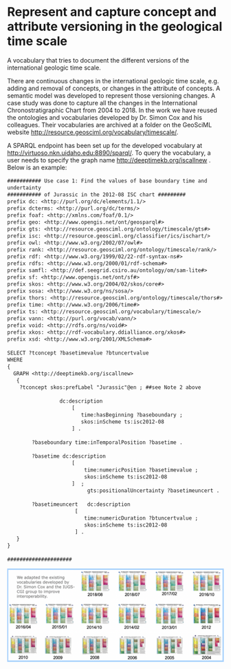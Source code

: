 # Represent and capture concept and attribute versioning in the geological time scale
A vocabulary that tries to document the different versions of the international geologic time scale. 

There are continuous changes in the international geologic time scale, e.g. adding and removal of concepts, or changes in the attribute of concepts. A semantic model was developed to represent those versioning changes. A case study was done to capture all the changes in the International Chronostratigraphic Chart from 2004 to 2018. In the work we have reused the ontologies and vocabularies developed by Dr. Simon Cox and his colleagues. Their vocabularies are archived at a folder on the GeoSciML website http://resource.geosciml.org/vocabulary/timescale/. 

A SPARQL endpoint has been set up for the developed vocabulary at http://virtuoso.nkn.uidaho.edu:8890/sparql/. To query the vocabulary, a user needs to specify the graph name <http://deeptimekb.org/iscallnew> . Below is an example: 

```
########### Use case 1: Find the values of base boundary time and undertainty 
########### of Jurassic in the 2012-08 ISC chart #########
prefix dc: <http://purl.org/dc/elements/1.1/> 
prefix dcterms: <http://purl.org/dc/terms/> 
prefix foaf: <http://xmlns.com/foaf/0.1/> 
prefix geo: <http://www.opengis.net/ont/geosparql#> 
prefix gts: <http://resource.geosciml.org/ontology/timescale/gts#> 
prefix isc: <http://resource.geosciml.org/classifier/ics/ischart/> 
prefix owl: <http://www.w3.org/2002/07/owl#> 
prefix rank: <http://resource.geosciml.org/ontology/timescale/rank/> 
prefix rdf: <http://www.w3.org/1999/02/22-rdf-syntax-ns#> 
prefix rdfs: <http://www.w3.org/2000/01/rdf-schema#> 
prefix samfl: <http://def.seegrid.csiro.au/ontology/om/sam-lite#> 
prefix sf: <http://www.opengis.net/ont/sf#> 
prefix skos: <http://www.w3.org/2004/02/skos/core#> 
prefix sosa: <http://www.w3.org/ns/sosa/> 
prefix thors: <http://resource.geosciml.org/ontology/timescale/thors#> 
prefix time: <http://www.w3.org/2006/time#> 
prefix ts: <http://resource.geosciml.org/vocabulary/timescale/> 
prefix vann: <http://purl.org/vocab/vann/> 
prefix void: <http://rdfs.org/ns/void#> 
prefix xkos: <http://rdf-vocabulary.ddialliance.org/xkos#> 
prefix xsd: <http://www.w3.org/2001/XMLSchema#> 

SELECT ?tconcept ?basetimevalue ?btuncertvalue 
WHERE
{
  GRAPH <http://deeptimekb.org/iscallnew> 
   {
	?tconcept skos:prefLabel "Jurassic"@en ; ##see Note 2 above

                 dc:description  
                     [   
	                    time:hasBeginning ?baseboundary ;
	                    skos:inScheme ts:isc2012-08
                     ] .
	
        ?baseboundary time:inTemporalPosition ?basetime .
	
        ?basetime dc:description
			         [ 
			             time:numericPosition ?basetimevalue ;
			             skos:inScheme ts:isc2012-08 
			         ]  ;
                          gts:positionalUncertainty ?basetimeuncert .

        ?basetimeuncert   dc:description
					  [ 
					     time:numericDuration ?btuncertvalue ;
					     skos:inScheme ts:isc2012-08 
				      ] .
   }
}

#####################
```

![Different versions of the GTS chart](/gtsversion.png)
